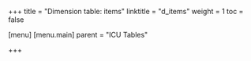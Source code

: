 +++
title = "Dimension table: items"
linktitle = "d_items"
weight = 1
toc = false

[menu]
  [menu.main]
    parent = "ICU Tables"

+++